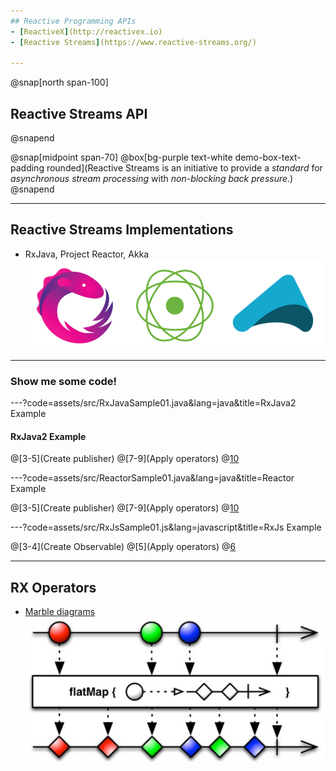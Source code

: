 ```yaml
---
## Reactive Programming APIs
- [ReactiveX](http://reactivex.io)
- [Reactive Streams](https://www.reactive-streams.org/)

---
```

@snap[north span-100]
## Reactive Streams API
@snapend

@snap[midpoint span-70]
@box[bg-purple text-white demo-box-text-padding rounded](Reactive Streams is an initiative to provide a *standard* for *asynchronous stream processing* with *non-blocking back pressure*.)
@snapend

---
## Reactive Streams Implementations
- RxJava, Project Reactor, Akka
![Reactive Streams implementations](assets/img/reactive_logos.png)

---
### Show me some code!

---?code=assets/src/RxJavaSample01.java&lang=java&title=RxJava2 Example
#### RxJava2 Example

@[3-5](Create publisher)
@[7-9](Apply operators)
@[10](Subscribe)

---?code=assets/src/ReactorSample01.java&lang=java&title=Reactor Example

@[3-5](Create publisher)
@[7-9](Apply operators)
@[10](Subscribe)

---?code=assets/src/RxJsSample01.js&lang=javascript&title=RxJs Example

@[3-4](Create Observable)
@[5](Apply operators)
@[6](Subscribe)

---
## RX Operators
- [Marble diagrams](https://rxmarbles.com)
![Marble diagrams](assets/img/flatmap_marblediagram.png)
